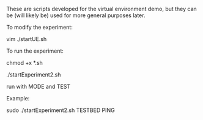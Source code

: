 These are scripts developed for the virtual environment demo, but they can be (will likely be) 
used for more general purposes later.

To modify the experiment:

vim ./startUE.sh

To run the experiment:

chmod +x *.sh

./startExperiment2.sh

run with MODE and TEST

Example:

sudo ./startExperiment2.sh TESTBED PING

